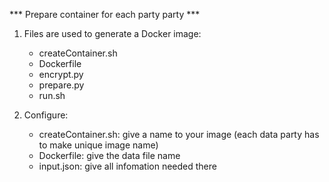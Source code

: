 *** Prepare container for each party party ***

1. Files are used to generate a Docker image: 
    - createContainer.sh
    - Dockerfile
    - encrypt.py
    - prepare.py
    - run.sh 

2. Configure:
    - createContainer.sh: give a name to your image (each data party has to make unique image name)
    - Dockerfile: give the data file name 
    - input.json: give all infomation needed there